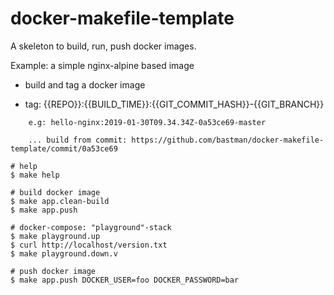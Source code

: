 # docker-makefile-template

A skeleton to build, run, push docker images.

Example: a simple nginx-alpine based image

- build and tag a docker image 

- tag: {{REPO}}:{{BUILD_TIME}}:{{GIT_COMMIT_HASH}}-{{GIT_BRANCH}}
```
    e.g: hello-nginx:2019-01-30T09.34.34Z-0a53ce69-master
    
    ... build from commit: https://github.com/bastman/docker-makefile-template/commit/0a53ce69
```    

```
# help
$ make help

# build docker image
$ make app.clean-build
$ make app.push

# docker-compose: "playground"-stack
$ make playground.up
$ curl http://localhost/version.txt
$ make playground.down.v

# push docker image
$ make app.push DOCKER_USER=foo DOCKER_PASSWORD=bar

```
